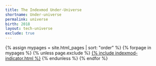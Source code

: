 ```yaml
---
title: The Indexmod Under-Universe
shortname: Under-universe
permalink: universe
birth: 2018
layout: tech-universe
exclude: true
---
```

<wrap>
{% assign mypages = site.html_pages | sort: "order" %}
{% forpage in mypages %}
{% unless page.exclude %}
<a href="{{ page.permalink | absolute_url }}">{% include indexmod-indicator.html %}</a>
{% endunless %}
{% endfor %}
</wrap>
